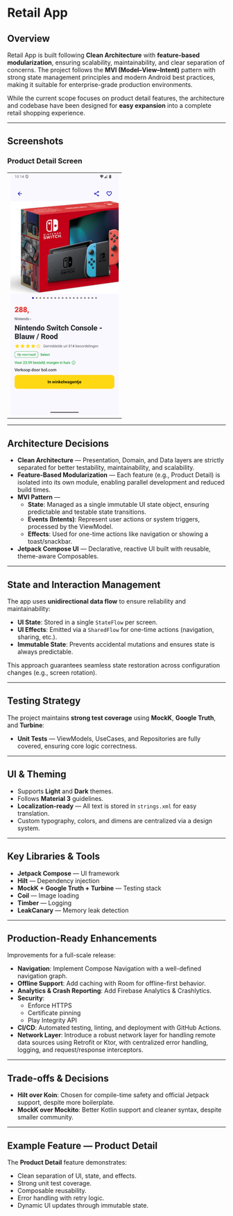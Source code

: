 # Retail App

## Overview
Retail App is built following **Clean Architecture** with **feature-based modularization**, ensuring scalability, maintainability, and clear separation of concerns. The project follows the **MVI (Model–View–Intent)** pattern with strong state management principles and modern Android best practices, making it suitable for enterprise-grade production environments.

While the current scope focuses on product detail features, the architecture and codebase have been designed for **easy expansion** into a complete retail shopping experience.

---

## Screenshots

### Product Detail Screen
<table>
  <tr>
    <td><img src="screenshot/product_detail_screenshot.png" width="250" alt="Repository details screen demo"/></td>
  </tr>
</table>

---

## Architecture Decisions

- **Clean Architecture** — Presentation, Domain, and Data layers are strictly separated for better testability, maintainability, and scalability.
- **Feature-Based Modularization** — Each feature (e.g., Product Detail) is isolated into its own module, enabling parallel development and reduced build times.
- **MVI Pattern** —  
  - **State**: Managed as a single immutable UI state object, ensuring predictable and testable state transitions.  
  - **Events (Intents)**: Represent user actions or system triggers, processed by the ViewModel.  
  - **Effects**: Used for one-time actions like navigation or showing a toast/snackbar.
- **Jetpack Compose UI** — Declarative, reactive UI built with reusable, theme-aware Composables.

---

## State and Interaction Management

The app uses **unidirectional data flow** to ensure reliability and maintainability:

- **UI State**: Stored in a single `StateFlow` per screen.
- **UI Effects**: Emitted via a `SharedFlow` for one-time actions (navigation, sharing, etc.).
- **Immutable State**: Prevents accidental mutations and ensures state is always predictable.

This approach guarantees seamless state restoration across configuration changes (e.g., screen rotation).

---

## Testing Strategy

The project maintains **strong test coverage** using **MockK**, **Google Truth**, and **Turbine**:

- **Unit Tests** — ViewModels, UseCases, and Repositories are fully covered, ensuring core logic correctness.

---

## UI & Theming

- Supports **Light** and **Dark** themes.
- Follows **Material 3** guidelines.
- **Localization-ready** — All text is stored in `strings.xml` for easy translation.
- Custom typography, colors, and dimens are centralized via a design system.

---

## Key Libraries & Tools

- **Jetpack Compose** — UI framework
- **Hilt** — Dependency injection
- **MockK + Google Truth + Turbine** — Testing stack
- **Coil** — Image loading
- **Timber** — Logging
- **LeakCanary** — Memory leak detection

---

## Production-Ready Enhancements

Improvements for a full-scale release:

- **Navigation**: Implement Compose Navigation with a well-defined navigation graph.
- **Offline Support**: Add caching with Room for offline-first behavior.
- **Analytics & Crash Reporting**: Add Firebase Analytics & Crashlytics.
- **Security**:
  - Enforce HTTPS
  - Certificate pinning
  - Play Integrity API
- **CI/CD**: Automated testing, linting, and deployment with GitHub Actions.
- **Network Layer**: Introduce a robust network layer for handling remote data sources using Retrofit or Ktor, with centralized error handling, logging, and request/response interceptors.

---

## Trade-offs & Decisions

- **Hilt over Koin**: Chosen for compile-time safety and official Jetpack support, despite more boilerplate.
- **MockK over Mockito**: Better Kotlin support and cleaner syntax, despite smaller community.

---

## Example Feature — Product Detail

The **Product Detail** feature demonstrates:

- Clean separation of UI, state, and effects.
- Strong unit test coverage.
- Composable reusability.
- Error handling with retry logic.
- Dynamic UI updates through immutable state.
